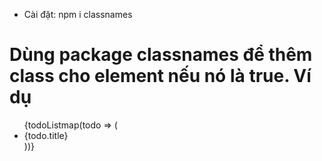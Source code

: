 - Cài đặt: npm i classnames

# Dùng package classnames để thêm class cho element nếu nó là true. Ví dụ

<ul>
    {todoListmap(todo => (
        <li key={todo.id} className={classnames({
            'todo-item': true,
            completed: todo.status === 'completed'
        })}>{todo.title}</li>
    ))}
</ul>
